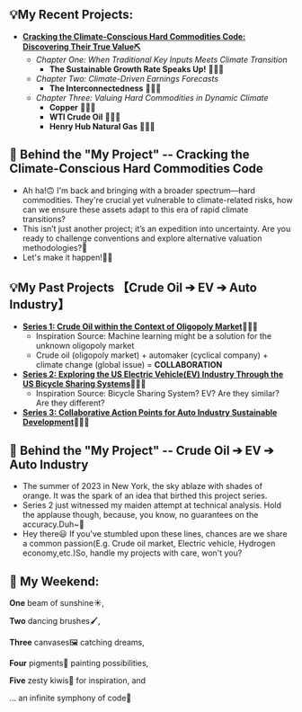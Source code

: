 💡My Recent Projects:
-
* **[Cracking the Climate-Conscious Hard Commodities Code: Discovering Their True Value⛏️](https://github.com/florencex5/Hard_Commodities)**
  * *Chapter One: When Traditional Key Inputs Meets Climate Transition*
    * **The Sustainable Growth Rate Speaks Up!** 👩🏻‍💻
  * *Chapter Two: Climate-Driven Earnings Forecasts*
    * **The Interconnectedness** 👩🏻‍💻
  * *Chapter Three: Valuing Hard Commodities in Dynamic Climate*
    * **Copper** 👩🏻‍💻
    * **WTI Crude Oil** 👩🏻‍💻
    * **Henry Hub Natural Gas** 👩🏻‍💻

👀 Behind the "My Project" -- Cracking the Climate-Conscious Hard Commodities Code
-
* Ah ha!🙃 I'm back and bringing with a broader spectrum—hard commodities. They're crucial yet vulnerable to climate-related risks, how can we ensure these assets adapt to this era of rapid climate transitions?
* This isn’t just another project; it’s an expedition into uncertainty. Are you ready to challenge conventions and explore alternative valuation methodologies?🤩
* Let's make it happen!🤜🤛

💡My Past Projects 【Crude Oil ➔ EV ➔ Auto Industry】
-
* [**Series 1: Crude Oil within the Context of Oligopoly Market**](https://github.com/florencex5/Crude_Oil_Finance_Project)👩🏻‍💻
  * Inspiration Source: Machine learning might be a solution for the unknown oligopoly market
  * Crude oil (oligopoly market) + automaker (cyclical company) + climate change (global issue) = **COLLABORATION**
* [**Series 2: Exploring the US Electric Vehicle(EV) Industry Through the US Bicycle Sharing Systems**](https://github.com/florencex5/EV_and_Bicycle)👩🏻‍💻
  * Inspiration Source: Bicycle Sharing System? EV? Are they similar? Are they different?
* [**Series 3: Collaborative Action Points for Auto Industry Sustainable Development**](https://github.com/florencex5/Crude_Oil_Finance_Project_2.git)👩🏻‍💻


👀 Behind the "My Project" -- Crude Oil ➔ EV ➔ Auto Industry
-
* The summer of 2023 in New York, the sky ablaze with shades of orange. It was the spark of an idea that birthed this project series.
* Series 2 just witnessed my maiden attempt at technical analysis. Hold the applause though, because, you know, no guarantees on the accuracy.Duh~🥳
* Hey there😃 If you've stumbled upon these lines, chances are we share a common passion(E.g. Crude oil market, Electric vehicle, Hydrogen economy,etc.)So, handle my projects with care, won't you?


🌈 My Weekend:
-
**One** beam of sunshine☀️,

**Two** dancing brushes🖌️,

**Three** canvases🖼️ catching dreams,

**Four** pigments🎨 painting possibilities,

**Five** zesty kiwis🥝 for inspiration, and

... an infinite symphony of code🎹









<!---
florencex5/florencex5 is a ✨ special ✨ repository because its `README.md` (this file) appears on your GitHub profile.
You can click the Preview link to take a look at your changes.
--->
